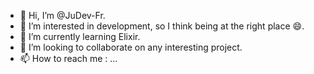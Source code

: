 - 👋 Hi, I’m @JuDev-Fr.
- 👀 I’m interested in development, so I think being at the right place :smile:.
- 🌱 I’m currently learning Elixir.
- 💞️ I’m looking to collaborate on any interesting project.
- 📫 How to reach me : ...

<!---
JuDev-Fr/JuDev-Fr is a ✨ special ✨ repository because its `README.md` (this file) appears on your GitHub profile.
You can click the Preview link to take a look at your changes.
--->
